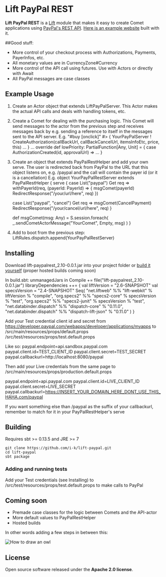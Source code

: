 # Lift PayPal REST

**Lift PayPal REST** is a [Lift](http://github.com/lift) module that makes it easy to create Comet applications using [PayPal's REST API](https://developer.paypal.com/webapps/developer/docs/api/).
[Here is an example website](https://easyethiopia.com) built with it.

##Good stuff:

* More control of your checkout process with Authorizations, Payments, PayerInfos, etc.
* All monetary values are in CurrencyZone#Currency
* More control of the API call using futures. Use with Actors or directly with Await
* All PayPal messages are case classes

## Example Usage
  1. Create an Actor object that extends LiftPayPalServer.
  This Actor makes the actual API calls and deals with handling tokens, etc.
  2. Create a Comet for dealing with the purchasing logic.
  This Comet will send messages to the actor from the previous step
  and receives messages back by e.g. sending a reference to itself in the messages sent to the API server.
  E.g.
    "#buy [onclick]" #> {
      YourPayPalServer ! CreateAuthorization(callBackUrl, callBackCancelUrl, itemsInfoEtc, price, this)
      ...
    }
    ...
    override def lowPriority: PartialFunction[Any, Unit] = {
      case AuthorizationCreated(id, approvalUrl) => ...
    }
    
  3. Create an object that extends PayPalRestHelper and add your own serve. The user is redirected back from PayPal to 
  the URL that this object listens on, e.g. /paypal and the call will contain the payer id (or it is a cancellation)
  E.g.
    object YourPayPalRestServer extends PayPalRestHelper {
      serve {
        case List("paypal") Get req => withPayerId(req, (payerId: PayerId) => {
          msgComet(payerId)
          RedirectResponse("/your/url/here", req)
        })
      
        case List("paypal", "cancel") Get req =>
          msgComet(CancelPayment)
          RedirectResponse("/your/cancel/url/here", req)
      }
    
      def msgComet(msg: Any) = S.session.foreach(
        _.sendCometActorMessage("YourComet", Empty, msg)
      )
    }
    
  4. Add to boot from the previous step: LiftRules.dispatch.append(YourPayPalRestServer)

## Installing
  Download lift-paypalrest_2.10-0.0.1.jar into your project folder or [build it yourself](#building) (proper hosted builds coming soon)
  
  In build.sbt:
    unmanagedJars in Compile += file("lift-paypalrest_2.10-0.0.1.jar")
    libraryDependencies ++= {
      val liftVersion = "2.6-SNAPSHOT"
      val specsVersion = "2.4-SNAPSHOT"
      Seq(
        "net.liftweb" %% "lift-webkit" % liftVersion % "compile",
        "org.specs2" %% "specs2-core" % specsVersion % "test",
        "org.specs2" %% "specs2-junit" % specsVersion % "test",
        "net.databinder.dispatch" %% "dispatch-core" % "0.11.0",
        "net.databinder.dispatch" %% "dispatch-lift-json" % "0.11.0"
      )
    }
    
  Add your Test credential client id and secret from https://developer.paypal.com/webapps/developer/applications/myapps to
    /src/main/resources/props/default.props
    /src/test/resources/props/test.default.props
  
  Like so:
    paypal.endpoint=api.sandbox.paypal.com
    paypal.client.id=TEST_CLIENT_ID
    paypal.client.secret=TEST_SECRET
    paypal.callbackurl=http://localhost:8080/paypal
  
  Then add your Live credentials from the same page to
    /src/main/resources/props/production.default.props

  paypal.endpoint=api.paypal.com
  paypal.client.id=LIVE_CLIENT_ID
  paypal.client.secret=LIVE_SECRET
  paypal.callbackurl=https://INSERT_YOUR_DOMAIN_HERE_DONT_USE_THIS_HAHA.com/paypal
  
  If you want something else than /paypal as the suffix of your callbackurl,
  remember to match for it in your PayPalRestHelper's serve

## Building
  Requires sbt >= 0.13.5 and JRE >= 7
  
    git clone https://github.com/i-k/lift-paypal.git
    cd lift-paypal
    sbt package
    
### Adding and running tests
  Add your Test credentials (see Installing) to /src/test/resources/props/test.default.props to make calls to PayPal

## Coming soon
  * Premade case classes for the logic between Comets and the API-actor
  * More default values to PayPalRestHelper
  * Hosted builds
  
In other words adding a few steps in between this:

![How to draw an owl](http://i.imgur.com/RadSf.jpg)

## License

Open source software released under the **Apache 2.0 license**.
